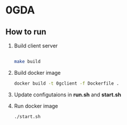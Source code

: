 # 0GDA

## How to run

1. Build client server

    ```bash

    make build
    ```

2. Build docker image

    ```bash
    docker build -t 0gclient -f Dockerfile .
    ```

3. Update configutaions in **run.sh** and **start.sh**

4. Run docker image
    ```bash
    ./start.sh
    ```

